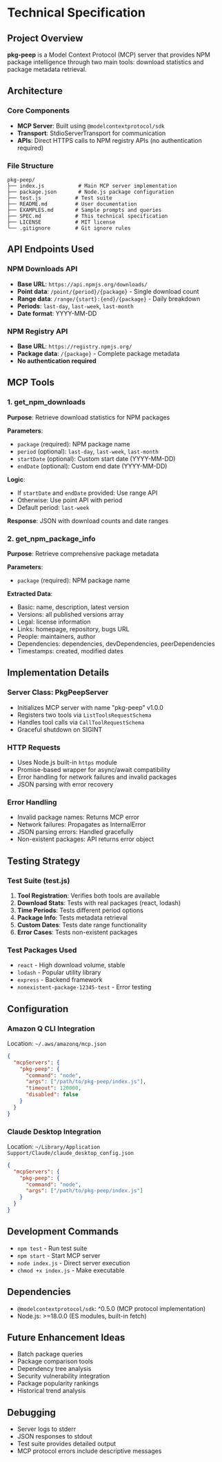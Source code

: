 # Technical Specification

## Project Overview
**pkg-peep** is a Model Context Protocol (MCP) server that provides NPM package intelligence through two main tools: download statistics and package metadata retrieval.

## Architecture

### Core Components
- **MCP Server**: Built using `@modelcontextprotocol/sdk`
- **Transport**: StdioServerTransport for communication
- **APIs**: Direct HTTPS calls to NPM registry APIs (no authentication required)

### File Structure
```
pkg-peep/
├── index.js           # Main MCP server implementation
├── package.json       # Node.js package configuration
├── test.js           # Test suite
├── README.md         # User documentation
├── EXAMPLES.md       # Sample prompts and queries
├── SPEC.md           # This technical specification
├── LICENSE           # MIT license
└── .gitignore        # Git ignore rules
```

## API Endpoints Used

### NPM Downloads API
- **Base URL**: `https://api.npmjs.org/downloads/`
- **Point data**: `/point/{period}/{package}` - Single download count
- **Range data**: `/range/{start}:{end}/{package}` - Daily breakdown
- **Periods**: `last-day`, `last-week`, `last-month`
- **Date format**: YYYY-MM-DD

### NPM Registry API  
- **Base URL**: `https://registry.npmjs.org/`
- **Package data**: `/{package}` - Complete package metadata
- **No authentication required**

## MCP Tools

### 1. get_npm_downloads
**Purpose**: Retrieve download statistics for NPM packages

**Parameters**:
- `package` (required): NPM package name
- `period` (optional): `last-day`, `last-week`, `last-month`
- `startDate` (optional): Custom start date (YYYY-MM-DD)
- `endDate` (optional): Custom end date (YYYY-MM-DD)

**Logic**:
- If `startDate` and `endDate` provided: Use range API
- Otherwise: Use point API with period
- Default period: `last-week`

**Response**: JSON with download counts and date ranges

### 2. get_npm_package_info
**Purpose**: Retrieve comprehensive package metadata

**Parameters**:
- `package` (required): NPM package name

**Extracted Data**:
- Basic: name, description, latest version
- Versions: all published versions array
- Legal: license information
- Links: homepage, repository, bugs URL
- People: maintainers, author
- Dependencies: dependencies, devDependencies, peerDependencies
- Timestamps: created, modified dates

## Implementation Details

### Server Class: PkgPeepServer
- Initializes MCP server with name "pkg-peep" v1.0.0
- Registers two tools via `ListToolsRequestSchema`
- Handles tool calls via `CallToolRequestSchema`
- Graceful shutdown on SIGINT

### HTTP Requests
- Uses Node.js built-in `https` module
- Promise-based wrapper for async/await compatibility
- Error handling for network failures and invalid packages
- JSON parsing with error recovery

### Error Handling
- Invalid package names: Returns MCP error
- Network failures: Propagates as InternalError
- JSON parsing errors: Handled gracefully
- Non-existent packages: API returns error object

## Testing Strategy

### Test Suite (test.js)
1. **Tool Registration**: Verifies both tools are available
2. **Download Stats**: Tests with real packages (react, lodash)
3. **Time Periods**: Tests different period options
4. **Package Info**: Tests metadata retrieval
5. **Custom Dates**: Tests date range functionality
6. **Error Cases**: Tests non-existent packages

### Test Packages Used
- `react` - High download volume, stable
- `lodash` - Popular utility library
- `express` - Backend framework
- `nonexistent-package-12345-test` - Error testing

## Configuration

### Amazon Q CLI Integration
Location: `~/.aws/amazonq/mcp.json`
```json
{
  "mcpServers": {
    "pkg-peep": {
      "command": "node",
      "args": ["/path/to/pkg-peep/index.js"],
      "timeout": 120000,
      "disabled": false
    }
  }
}
```

### Claude Desktop Integration
Location: `~/Library/Application Support/Claude/claude_desktop_config.json`
```json
{
  "mcpServers": {
    "pkg-peep": {
      "command": "node",
      "args": ["/path/to/pkg-peep/index.js"]
    }
  }
}
```

## Development Commands
- `npm test` - Run test suite
- `npm start` - Start MCP server
- `node index.js` - Direct server execution
- `chmod +x index.js` - Make executable

## Dependencies
- `@modelcontextprotocol/sdk`: ^0.5.0 (MCP protocol implementation)
- Node.js: >=18.0.0 (ES modules, built-in fetch)

## Future Enhancement Ideas
- Batch package queries
- Package comparison tools
- Dependency tree analysis
- Security vulnerability integration
- Package popularity rankings
- Historical trend analysis

## Debugging
- Server logs to stderr
- JSON responses to stdout
- Test suite provides detailed output
- MCP protocol errors include descriptive messages
